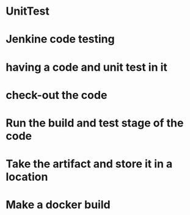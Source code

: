 # UnitTest
# Jenkine code testing	
# having a code and unit test in it
# check-out the code 
# Run the build and test stage of the code
# Take the artifact and store it in a location
# Make a docker build

